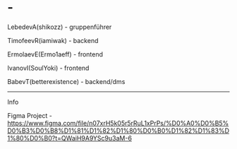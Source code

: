 # -
LebedevA(shikozz) - gruppenführer

TimofeevR(iamiwak) - backend

ErmolaevE(Ermo1aeff) - frontend

IvanovI(SoulYoki) - frontend

BabevT(betterexistence) - backend/dms

----------------------
Info

Figma Project - https://www.figma.com/file/n07xrH5k05r5rRuL1xPrPs/%D0%A0%D0%B5%D0%B3%D0%B8%D1%81%D1%82%D1%80%D0%B0%D1%82%D1%83%D1%80%D0%B0?t=QWaiH9A9YSc9u3aM-6
